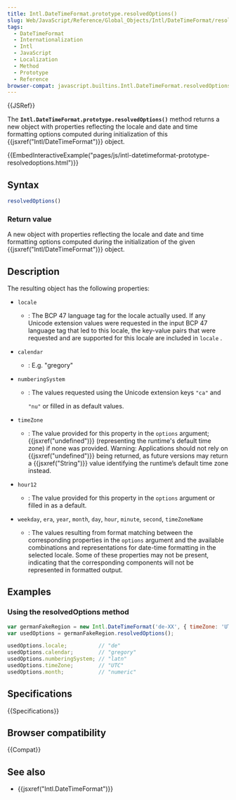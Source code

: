 ```yaml
---
title: Intl.DateTimeFormat.prototype.resolvedOptions()
slug: Web/JavaScript/Reference/Global_Objects/Intl/DateTimeFormat/resolvedOptions
tags:
  - DateTimeFormat
  - Internationalization
  - Intl
  - JavaScript
  - Localization
  - Method
  - Prototype
  - Reference
browser-compat: javascript.builtins.Intl.DateTimeFormat.resolvedOptions
---
```

{{JSRef}}

The **`Intl.DateTimeFormat.prototype.resolvedOptions()`** method returns a new
object with properties reflecting the locale and date and time formatting
options computed during initialization of this
{{jsxref("Intl/DateTimeFormat")}} object.

{{EmbedInteractiveExample("pages/js/intl-datetimeformat-prototype-resolvedoptions.html")}}

<!-- The source for this interactive example is stored in a GitHub repository. If you'd like to contribute to the interactive examples project, please clone https://github.com/mdn/interactive-examples and send us a pull request. -->

## Syntax

```js
resolvedOptions()
```

### Return value

A new object with properties reflecting the locale and date and time formatting
options computed during the initialization of the given
{{jsxref("Intl/DateTimeFormat")}} object.

## Description

The resulting object has the following properties:

- `locale`
  - : The BCP 47 language tag for the locale actually used. If any Unicode
    extension values were requested in the input BCP 47 language tag that led to
    this locale, the key-value pairs that were requested and are supported for
    this locale are included in `locale` .
- `calendar`
  - : E.g. "gregory"
- `numberingSystem`

  - : The values requested using the Unicode extension keys `"ca"` and

    `"nu"` or filled in as default values.

- `timeZone`
  - : The value provided for this property in the `options` argument;
    {{jsxref("undefined")}} (representing the runtime's default time
    zone) if none was provided. Warning: Applications should not rely on
    {{jsxref("undefined")}} being returned, as future versions may
    return a {{jsxref("String")}} value identifying the runtime’s
    default time zone instead.
- `hour12`
  - : The value provided for this property in the `options` argument or filled
    in as a default.
- `weekday`, `era`, `year`, `month`, `day`, `hour`, `minute`, `second`,
  `timeZoneName`
  - : The values resulting from format matching between the corresponding
    properties in the `options` argument and the available combinations and
    representations for date-time formatting in the selected locale. Some of
    these properties may not be present, indicating that the corresponding
    components will not be represented in formatted output.

## Examples

### Using the resolvedOptions method

```js
var germanFakeRegion = new Intl.DateTimeFormat('de-XX', { timeZone: 'UTC' });
var usedOptions = germanFakeRegion.resolvedOptions();

usedOptions.locale;          // "de"
usedOptions.calendar;        // "gregory"
usedOptions.numberingSystem; // "latn"
usedOptions.timeZone;        // "UTC"
usedOptions.month;           // "numeric"
```

## Specifications

{{Specifications}}

## Browser compatibility

{{Compat}}

## See also

- {{jsxref("Intl.DateTimeFormat")}}
